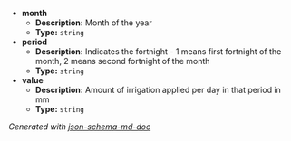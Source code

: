  - <b id="#/properties/month">month</b>
	 - **Description:** Month of the year
	 - **Type:** `string`
 - <b id="#/properties/period">period</b>
	 - **Description:** Indicates the fortnight - 1 means first fortnight of the month, 2 means second fortnight of the month
	 - **Type:** `string`
 - <b id="#/properties/value">value</b>
	 - **Description:** Amount of irrigation applied per day in that period in mm
	 - **Type:** `string`

_Generated with [json-schema-md-doc](https://brianwendt.github.io/json-schema-md-doc/)_